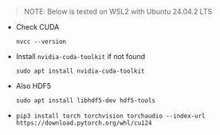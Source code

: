 > NOTE: Below is tested on WSL2 with Ubuntu 24.04.2 LTS

* Check CUDA
    ```
    nvcc --version
    ```
* Install `nvidia-cuda-toolkit` if not found
    ```
    sudo apt install nvidia-cuda-toolkit
    ```
* Also HDF5
    ```
    sudo apt install libhdf5-dev hdf5-tools
    ```
* 
    ```
    pip3 install torch torchvision torchaudio --index-url https://download.pytorch.org/whl/cu124
    ```
